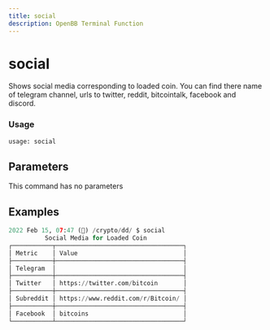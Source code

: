 ```yaml
---
title: social
description: OpenBB Terminal Function
---
```


# social

Shows social media corresponding to loaded coin. You can find there name of telegram channel, urls to twitter, reddit, bitcointalk, facebook and discord.

### Usage 
```python
usage: social
```

## Parameters

This command has no parameters


## Examples

```python
2022 Feb 15, 07:47 (🦋) /crypto/dd/ $ social
          Social Media for Loaded Coin
┌───────────┬───────────────────────────────────┐
│ Metric    │ Value                             │
├───────────┼───────────────────────────────────┤
│ Telegram  │                                   │
├───────────┼───────────────────────────────────┤
│ Twitter   │ https://twitter.com/bitcoin       │
├───────────┼───────────────────────────────────┤
│ Subreddit │ https://www.reddit.com/r/Bitcoin/ │
├───────────┼───────────────────────────────────┤
│ Facebook  │ bitcoins                          │
└───────────┴───────────────────────────────────┘
```

